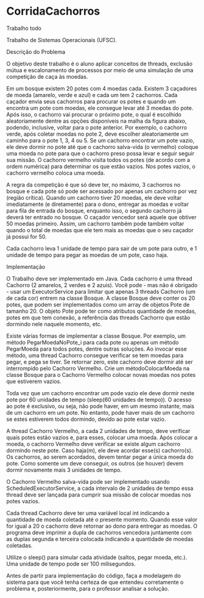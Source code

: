 # CorridaCachorros
Trabalho todo

Trabalho de Sistemas Operacionais (UFSC).


Descrição do Problema

O objetivo deste trabalho é o aluno aplicar conceitos de threads, exclusão mútua e escalonamento de processos por meio de uma simulação de uma competição de caça às moedas.

Em um bosque existem 20 potes com 4 moedas cada. Existem 3 caçadores de moeda (amarelo, verde e azul) e cada um tem 2 cachorros. Cada caçador envia seus cachorros para procurar os potes e quando um encontra um pote com moedas, ele consegue levar até 3 moedas do pote. Após isso, o cachorro vai procurar o próximo pote, o qual é escolhido aleatoriamente dentre as opções disponíveis na malha da figura abaixo, podendo, inclusive, voltar para o pote anterior.  Por exemplo, o cachorro verde, após coletar moedas no pote 2, deve escolher aleatoriamente um caminho para o pote 1, 3, 4 ou 5. Se um cachorro encontrar um pote vazio, ele deve dormir no pote até que o cachorro salva-vida (o vermelho) coloque uma moeda no pote para que o cachorro preso possa levar e seguir seguir sua missão. O cachorro vermelho visita todos os potes (de acordo com a ordem numérica) para determinar os que estão vazios. Nos potes vazios, o cachorro vermelho coloca uma moeda.

A regra da competição é que só deve ter, no máximo, 3 cachorros no bosque e cada pote só pode ser acessado por apenas um cachorro por vez (região crítica). Quando um cachorro tiver 20 moedas, ele deve voltar imediatamente (e diretamente) para o dono, entregar as moedas e voltar para fila de entrada do bosque, enquanto isso, o segundo cachorro já deverá ter entrado no bosque. O caçador vencedor será aquele que obtiver 50 moedas primeiro. Assim, um cachorro também pode também voltar quando o total de moedas que ele tem mais as moedas que o seu caçador já possui for 50.

Cada cachorro leva 1 unidade de tempo para sair de um pote para outro, e 1 unidade de tempo para pegar as moedas de um pote, caso haja. 

Implementação

O Trabalho deve ser implementado em Java. Cada cachorro é uma thread  Cachorro (2 amarelos, 2 verdes e 2 azuis). Você pode - mas não é obrigado - usar um ExecutorService para limitar que apenas 3 threads Cachorro (um de cada cor) entrem na classe Bosque. A classe Bosque deve conter os 20 potes, que podem ser implementados como um array de objetos Pote de tamanho 20.  O objeto Pote pode ter como atributos quantidade de moedas, potes em que tem conexão, a referência das threads Cachorro que estão dormindo nele naquele momento, etc.

Existe várias formas de implementar a classe Bosque. Por exemplo, um método PegarMoedaNoPote_i para cada pote ou apenas um método PegarMoeda para todos potes, dentre outras soluções. Ao invocar esse método, uma thread Cachorro  consegue verificar se tem moedas para pegar, e pega se tiver. Se retornar zero, este cachorro deve dormir até ser interrompido pelo Cachorro Vermelho. Crie um métodoColocarMoeda na classe Bosque para o Cachorro Vermelho colocar novas moedas nos potes que estiverem vazios. 

Toda vez que um cachorro encontrar um pode vazio ele deve dormir neste pote por 60 unidades de tempo (sleep(60 unidades de tempo)). O acesso ao pote é exclusivo, ou seja, não pode haver, em um mesmo instante, mais de um cachorro em um pote. No entanto, pode haver mais de um cachorro se estes estiverem todos dormindo, devido ao pote estar vazio. 

A thread Cachorro Vermelho, a cada 2 unidades de tempo, deve verificar quais potes estão vazios e, para esses, colocar uma moeda. Após colocar a moeda, o cachorro Vermelho deve verificar se existe algum cachorro dormindo neste pote. Caso haja(m), ele deve acordar esse(s) cachorro(s). Os cachorros, ao serem acordados, devem tentar pegar a única moeda do pote. Como somente um deve conseguir, os outros (se houver) devem dormir novamente mais 3 unidades de tempo.

O Cachorro Vermelho salva-vida pode ser implementado usando ScheduledExecutorService, a cada intervalo de 2 unidades de tempo essa thread deve ser lançada para cumprir sua missão de colocar moedas nos potes vazios. 

Cada thread Cachorro deve ter uma variável local int  indicando a quantidade de moeda coletada até o presente momento. Quando esse valor for igual a 20 o cachorro deve retornar ao dono para entregar as moedas. O programa deve imprimir a dupla de cachorros vencedora juntamente com as duplas segunda e terceira colocada indicando a quantidade de moedas coletadas.

Utilize o sleep() para simular cada atividade (saltos, pegar moeda, etc.). Uma unidade de tempo pode ser 100 milisegundos.

Antes de partir para implementação do código, faça a modelagem do sistema para que você tenha certeza de que entendeu corretamente o problema e, posteriormente, para o professor analisar a solução. 
